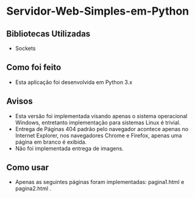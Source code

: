 # Servidor-Web-Simples-em-Python

## Bibliotecas Utilizadas

- Sockets

## Como foi feito

- Esta aplicação foi desenvolvida em Python 3.x

## Avisos

- Esta versão foi implementada visando apenas o sistema operacional Windows, entretanto implementação para sistemas Linux é trivial.
- Entrega de Páginas 404 padrão pelo navegador acontece apenas no Internet Explorer, nos navegadores Chrome e Firefox, apenas uma página em branco é exibida. 
- Não foi implementada entrega de imagens.

## Como usar

- Apenas as seguintes páginas foram implementadas: pagina1.html e pagina2.html .
